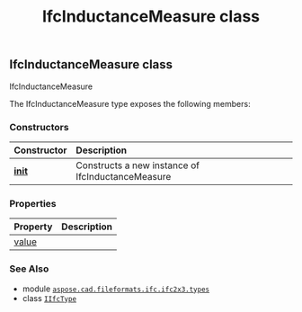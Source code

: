 ﻿---
title: IfcInductanceMeasure class
second_title: Aspose.CAD for Python via .NET API References
description: 
type: docs
weight: 590
url: /python-net/aspose.cad.fileformats.ifc.ifc2x3.types/ifcinductancemeasure/
is_root: false
---

## IfcInductanceMeasure class

IfcInductanceMeasure



The IfcInductanceMeasure type exposes the following members:

### Constructors
| Constructor | Description |
| :- | :- |
| [__init__](/cad/python-net/aspose.cad.fileformats.ifc.ifc2x3.types/ifcinductancemeasure/__init__/#) | Constructs a new instance of IfcInductanceMeasure |


### Properties
| Property | Description |
| :- | :- |
| [value](/cad/python-net/aspose.cad.fileformats.ifc.ifc2x3.types/ifcinductancemeasure/value) |  |



### See Also
* module [`aspose.cad.fileformats.ifc.ifc2x3.types`](..)
* class [`IIfcType`](/cad/python-net/aspose.cad.fileformats.ifc/iifctype)
